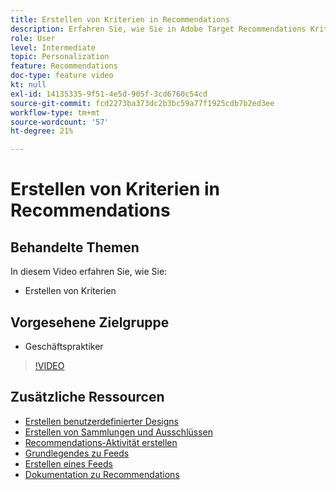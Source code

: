 ```yaml
---
title: Erstellen von Kriterien in Recommendations
description: Erfahren Sie, wie Sie in Adobe Target Recommendations Kriterien erstellen
role: User
level: Intermediate
topic: Personalization
feature: Recommendations
doc-type: feature video
kt: null
exl-id: 14135335-9f51-4e5d-905f-3cd6760c54cd
source-git-commit: fcd2273ba373dc2b3bc59a77f1925cdb7b2ed3ee
workflow-type: tm+mt
source-wordcount: '57'
ht-degree: 21%

---
```


# Erstellen von Kriterien in Recommendations

## Behandelte Themen

In diesem Video erfahren Sie, wie Sie:

* Erstellen von Kriterien

## Vorgesehene Zielgruppe

* Geschäftspraktiker

>[!VIDEO](https://video.tv.adobe.com/v/35312?quality=12&captions=ger)

## Zusätzliche Ressourcen

* [Erstellen benutzerdefinierter Designs](create-custom-designs.md)
* [Erstellen von Sammlungen und Ausschlüssen](create-collections-and-exclusions.md)
* [Recommendations-Aktivität erstellen](create-a-recommendations-activity.md)
* [Grundlegendes zu Feeds](understanding-feeds.md)
* [Erstellen eines Feeds](create-a-feed.md)
* [Dokumentation zu Recommendations](https://experienceleague.adobe.com/docs/target/using/recommendations/recommendations.html?lang=de)
